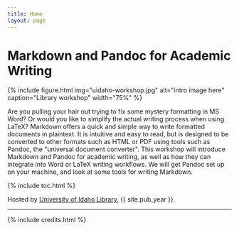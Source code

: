 ```yaml
---
title: Home
layout: page
---
```


# Markdown and Pandoc for Academic Writing

{% include figure.html img="uidaho-workshop.jpg" alt="intro image here" caption="Library workshop" width="75%" %}

Are you pulling your hair out trying to fix some mystery formatting in MS Word? 
Or would you like to simplify the actual writing process when using LaTeX?
Markdown offers a quick and simple way to write formatted documents in plaintext. 
It is intuitive and easy to read, but is designed to be converted to other formats such as HTML or PDF using tools such as Pandoc, the "universal document converter". 
This workshop will introduce Markdown and Pandoc for academic writing, as well as how they can integrate into Word or LaTeX writing workflows. 
We will get Pandoc set up on your machine, and look at some tools for writing Markdown.

{% include toc.html %}

Hosted by [University of Idaho Library](http://www.lib.uidaho.edu/), {{ site.pub_year }}.

------

{% include credits.html %}
